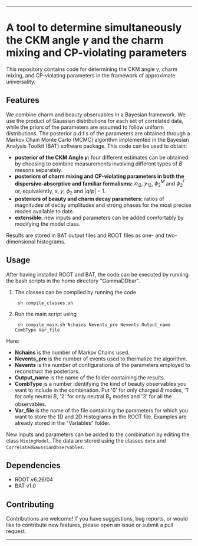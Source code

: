 
---

# A tool to determine simultaneously the CKM angle $\gamma$ and the charm mixing and CP-violating parameters 

This repository contains code for determining the CKM angle $\gamma$, charm mixing, and CP-violating parameters in the framework of approximate universality.

## Features

We combine charm and beauty observables in a Bayesian framework. We use the product of Gaussian distributions for each set of correlated data, while the priors of the parameters are assumed to follow uniform distributions. The posterior p.d.f.s of the parameters are obtained through a Markov Chain Monte Carlo (MCMC) algorithm implemented in the Bayesian Analysis Toolkit (BAT) software package. This code can be used to obtain:

- **posterior of the CKM Angle $\gamma$:** four different estimates can be obtained by choosing to combine measurements involving different types of $B$ mesons separately.
- **posteriors of charm mixing and CP-violating parameters in both the dispersive-absorptive and familiar formalisms:** $x_{12}$, $y_{12}$, $\phi_2^M$ and $\phi_2^{\Gamma}$ or, equivalently, $x$, $y$, $\phi_2$ and $\vert q/p \vert -1$.
- **posteriors of beauty and charm decay parameters:** ratios of magnitudes of decay amplitudes and strong phases for the most precise modes available to date.
- **extensible:** new inputs and parameters can be added comfortably by modifying the model class.

Results are stored in BAT output files and ROOT files as one- and two-dimensional histograms.

## Usage 

After having installed ROOT and BAT, the code can be executed by running the bash scripts in the home directory "GammaDDbar". 

1. The classes can be compiled by running the code

   ```
    sh compile_classes.sh
    ```

2. Run the main script using
   ```
    sh compile_main.sh Nchains Nevents_pre Nevents Output_name CombType Var_file
    ```
Here:
- **Nchains** is the number of Markov Chains used.
- **Nevents_pre** is the number of events used to thermalize the algorithm.
- **Nevents** is the number of configurations of the parameters employed to reconstruct the posteriors.
- **Output_name** is the name of the folder containing the results.
- **CombType** is a number identifying the kind of beauty observables you want to include in the combination. Put '0' for only charged $B$ modes, '1' for only neutral $B$, '2' for only neutral $B_s$ modes and '3' for all the observables.
- **Var_file** is the name of the file containing the parameters for which you want to store the 1D and 2D Histograms in the ROOT file. Examples are already stored in the "Variables" folder.

New inputs and parameters can be added to the combination by editing the class ```MixingModel```. 
The data are stored using the classes ```dato``` and  ```CorrelatedGaussianObservables```.

## Dependencies

- ROOT v6.26/04
- BAT v1.0

## Contributing

Contributions are welcome! If you have suggestions, bug reports, or would like to contribute new features, please open an issue or submit a pull request.

---

